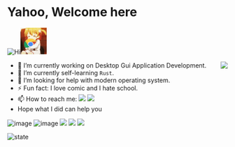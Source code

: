 # Yahoo, Welcome here 
<img src='https://qpluspicture.oss-cn-beijing.aliyuncs.com/6LjjQA/Hi.gif' alt='Hi' width="60"/><img src='./image/fun.gif' alt='Hi' width="60"/>

<img align="right" src="https://github-readme-stats.vercel.app/api/top-langs/?username=ho-229"/>

- 🔭 I’m currently working on Desktop Gui Application Development.
- 🌱 I’m currently self-learning `Rust`.
- 🤔 I’m looking for help with modern operating system.
- ⚡ Fun fact: I love comic and I hate school.
- 📫 How to reach me: [![](https://img.shields.io/badge/-@Ho2294-1ca0f1?style=flat-square&labelColor=1ca0f1&logo=twitter&logoColor=white)](https://twitter.com/Ho2294) [![](https://img.shields.io/badge/-t.me/Ho229v3-3db6f1?style=flat-square&logo=Telegram&logoColor=2ca5e0)](https://t.me/Ho229v3)
- Hope what I did can help you

<!-- [My Chat Room](https://chat.getloli.com/room/@ho229-github-readme?title=Ho229) -->

![image](https://img.shields.io/badge/-C/C++-9932CC?style=flat-square&logo=cplusplus&logoColor=ffffff&labelColor=7B68EE)
![image](https://img.shields.io/badge/-Qt5-29beb0?style=flat-square&logo=qt&labelColor=FFFF37)
[![](https://img.shields.io/badge/IDE-Qt%20Creator-29beb0?style=flat-square&logo=qt&labelColor=FFFF37)](https://visualstudio.com/)
[![](https://img.shields.io/badge/Manjaro-KDE-33aadd?style=flat-square&logo=manjaro&logoColor=ffffff)](https://manjaro.org/)
[![](https://img.shields.io/badge/Windows-7-2376bc?style=flat-square&logo=windows&logoColor=ffffff)](https://www.microsoft.com/zh-cn/windows/windows-7-end-of-life-support-information)

![state](https://github-readme-stats.vercel.app/api?username=ho-229&show_icons=true&icon_color=BA55D3&text_color=718096&bg_color=ffffff)
